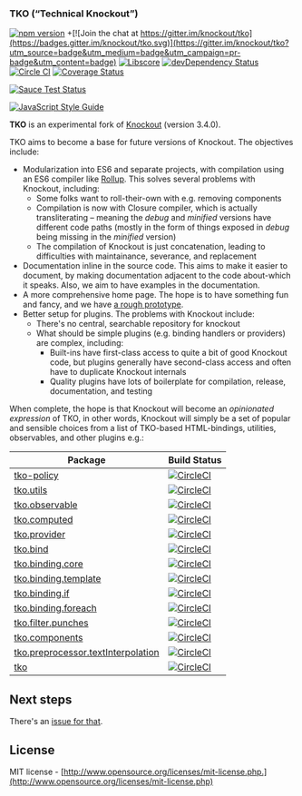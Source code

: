 
### TKO (“Technical Knockout”)

[![npm version](https://badge.fury.io/js/tko.svg)](https://badge.fury.io/js/tko)
+[![Join the chat at https://gitter.im/knockout/tko](https://badges.gitter.im/knockout/tko.svg)](https://gitter.im/knockout/tko?utm_source=badge&utm_medium=badge&utm_campaign=pr-badge&utm_content=badge)
[![Libscore](https://img.shields.io/libscore/s/ko.svg)](http://libscore.com/#ko)
[![devDependency Status](https://david-dm.org/knockout/tko/dev-status.svg)](https://david-dm.org/knockout/tko#info=devDependencies)
[![Circle CI](https://circleci.com/gh/knockout/tko.svg?style=shield)](https://circleci.com/gh/knockout/tko)
[![Coverage Status](https://coveralls.io/repos/knockout/tko/badge.svg?branch=master&service=github)](https://coveralls.io/github/knockout/tko?branch=master)

[![Sauce Test Status](https://saucelabs.com/browser-matrix/brianmhunt.svg)](https://saucelabs.com/u/brianmhunt)

[![JavaScript Style Guide](https://img.shields.io/badge/code_style-standard-brightgreen.svg)](https://standardjs.com)


**TKO** is an experimental fork of [Knockout](https://github.com/knockout/knockout) (version 3.4.0).

TKO aims to become a base for future versions of Knockout.  The objectives include:

- Modularization into ES6 and separate projects, with compilation using an ES6 compiler like [Rollup](http://rollupjs.org/).  This solves several problems with Knockout, including:
  - Some folks want to roll-their-own with e.g. removing components
  - Compilation is now with Closure compiler, which is actually transliterating – meaning the *debug* and *minified* versions have different code paths (mostly in the form of things exposed in *debug* being missing in the *minified* version)
  - The compilation of Knockout is just concatenation, leading to difficulties with maintainance, severance, and replacement
- Documentation inline in the source code.  This aims to make it easier to document, by making documentation adjacent to the code about-which it speaks.  Also, we aim to have examples in the documentation.
- A more comprehensive home page.  The hope is to have something fun and fancy, and we have [a rough prototype](http://brianmhunt.github.io/knockout).
- Better setup for plugins.  The problems with Knockout include:
  - There's no central, searchable repository for knockout
  - What should be simple plugins (e.g. binding handlers or providers) are complex, including:
    - Built-ins have first-class access to quite a bit of good Knockout code, but plugins generally have second-class access and often have to duplicate Knockout internals
    - Quality plugins have lots of boilerplate for compilation, release, documentation, and testing
 
When complete, the hope is that Knockout will become an *opinionated expression* of TKO, in other words, Knockout will simply be a set of popular and sensible choices from a list of TKO-based HTML-bindings, utilities, observables, and other plugins e.g.:

| Package  | Build Status |
| -------  | ------------ |
| [tko-policy](../../../tko-policy) | [![CircleCI](https://circleci.com/gh/knockout/tko-policy.svg?style=shield)](https://circleci.com/gh/knockout/tko-policy) |
| [tko.utils](../../../tko.utils) | [![CircleCI](https://circleci.com/gh/knockout/tko.utils.svg?style=shield)](https://circleci.com/gh/knockout/tko.utils)
| [tko.observable](../../../tko.observable) | [![CircleCI](https://circleci.com/gh/knockout/tko.observable.svg?style=shield)](https://circleci.com/gh/knockout/tko.observable) |
| [tko.computed](../../../tko.computed) | [![CircleCI](https://circleci.com/gh/knockout/tko.computed.svg?style=shield)](https://circleci.com/gh/knockout/tko.computed) |
| [tko.provider](../../../tko.provider) | [![CircleCI](https://circleci.com/gh/knockout/tko.provider.svg?style=shield)](https://circleci.com/gh/knockout/tko.provider) |
| [tko.bind](../../../tko.bind) | [![CircleCI](https://circleci.com/gh/knockout/tko.bind.svg?style=shield)](https://circleci.com/gh/knockout/tko.bind) |
| [tko.binding.core](../../../tko.binding.core) | [![CircleCI](https://circleci.com/gh/knockout/tko.binding.core.svg?style=shield)](https://circleci.com/gh/knockout/tko.binding.core) |
| [tko.binding.template](../../../tko.binding.template) | [![CircleCI](https://circleci.com/gh/knockout/tko.binding.template.svg?style=shield)](https://circleci.com/gh/knockout/tko.binding.template) |
| [tko.binding.if](../../../tko.binding.if) | [![CircleCI](https://circleci.com/gh/knockout/tko.binding.if.svg?style=shield)](https://circleci.com/gh/knockout/tko.binding.if) |
| [tko.binding.foreach](../../../tko.binding.foreach) | [![CircleCI](https://circleci.com/gh/knockout/tko.binding.foreach.svg?style=shield)](https://circleci.com/gh/knockout/tko.binding.foreach) |
| [tko.filter.punches](../../../tko.filter.punches) | [![CircleCI](https://circleci.com/gh/knockout/tko.filter.punches.svg?style=shield)](https://circleci.com/gh/knockout/tko.filter.punches) |
| [tko.components](../../../tko.components) | [![CircleCI](https://circleci.com/gh/knockout/tko.components.svg?style=shield)](https://circleci.com/gh/knockout/tko.components) |
| [tko.preprocessor.textInterpolation](../../../tko.preprocessor.textInterpolation) | [![CircleCI](https://circleci.com/gh/knockout/tko.preprocessor.textInterpolation.svg?style=shield)](https://circleci.com/gh/knockout/tko.preprocessor.textInterpolation) |
| [tko](../../../tko) | [![CircleCI](https://circleci.com/gh/knockout/tko.svg?style=shield)](https://circleci.com/gh/knockout/tko) |


## Next steps

There's an [issue for that](https://github.com/knockout/tko/issues/1).


## License

MIT license - [http://www.opensource.org/licenses/mit-license.php.](http://www.opensource.org/licenses/mit-license.php)